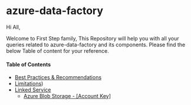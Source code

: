 # azure-data-factory

Hi All,

Welcome to First Step family, This Repository will help you with all your queries related to azure-data-factory and its components. Please find the below Table of content for your reference.

#### Table of Contents
- [Best Practices & Recommendations](docs/Best%20Practice%20%26%20Recommendations.md)
- [Limitations](docs/Limitations.md))
- [Linked Service](docs/Linked%20Services/)
  - [Azure Blob Storage - [Account Key]](docs/Linked%20Services/Azure%20Blob%20Storage%20-%20%5BAccount%20Key%5D/create-linked-service-using-account-key.md)